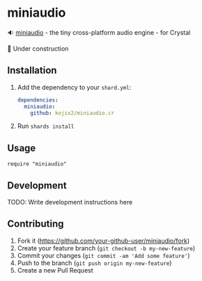 # miniaudio

:sound: [miniaudio](https://github.com/mackron/miniaudio) - the tiny cross-platform audio engine - for Crystal

:construction: Under construction

## Installation

1. Add the dependency to your `shard.yml`:

   ```yaml
   dependencies:
     miniaudio:
       github: kojix2/miniaudio.cr
   ```

2. Run `shards install`

## Usage

```crystal
require "miniaudio"
```

## Development

TODO: Write development instructions here

## Contributing

1. Fork it (<https://github.com/your-github-user/miniaudio/fork>)
2. Create your feature branch (`git checkout -b my-new-feature`)
3. Commit your changes (`git commit -am 'Add some feature'`)
4. Push to the branch (`git push origin my-new-feature`)
5. Create a new Pull Request
